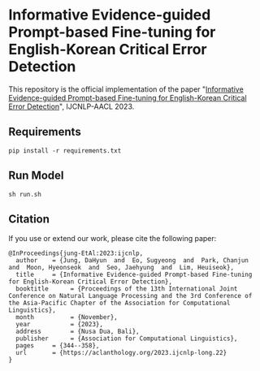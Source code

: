 # Informative Evidence-guided Prompt-based Fine-tuning for English-Korean Critical Error Detection

This repository is the official implementation of the paper "[Informative Evidence-guided Prompt-based Fine-tuning for English-Korean Critical Error Detection](http://www.afnlp.org/conferences/ijcnlp2023/proceedings/main-long/cdrom/pdf/2023.ijcnlp-long.22.pdf)", IJCNLP-AACL 2023.

## Requirements

```
pip install -r requirements.txt
```

## Run Model

```
sh run.sh
```

## Citation

If you use or extend our work, please cite the following paper:

```
@InProceedings{jung-EtAl:2023:ijcnlp,
  author    = {Jung, DaHyun  and  Eo, Sugyeong  and  Park, Chanjun  and  Moon, Hyeonseok  and  Seo, Jaehyung  and  Lim, Heuiseok},
  title     = {Informative Evidence-guided Prompt-based Fine-tuning for English-Korean Critical Error Detection},
  booktitle      = {Proceedings of the 13th International Joint Conference on Natural Language Processing and the 3rd Conference of the Asia-Pacific Chapter of the Association for Computational Linguistics},
  month          = {November},
  year           = {2023},
  address        = {Nusa Dua, Bali},
  publisher      = {Association for Computational Linguistics},
  pages     = {344--358},
  url       = {https://aclanthology.org/2023.ijcnlp-long.22}
}
```
